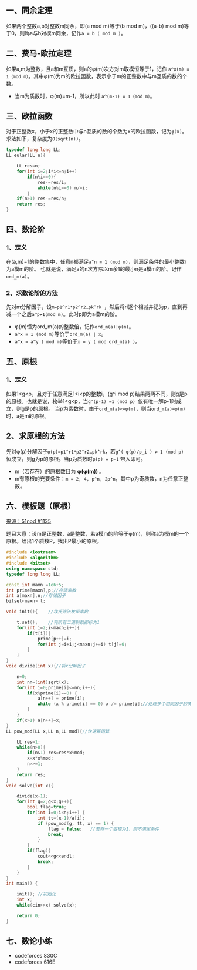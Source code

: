 ##  一、同余定理
如果两个整数a,b对整数m同余，即(a mod m)等于(b mod m)，((a-b) mod m)等于0，则称a与b对模m同余，记作`a ≡ b ( mod m )`。
## 二、费马-欧拉定理
如果a,m为整数，且a和m互质，则a的φ(m)次方对m取模恒等于1，记作 `a^φ(m) ≡ 1（mod m）`。其中φ(m)为m的欧拉函数，表示小于m的正整数中与m互质的数的个数。
* 当m为质数时，φ(m)=m-1，所以此时 `a^(m-1) ≡ 1（mod m）`。
## 三、欧拉函数
对于正整数x，小于x的正整数中与n互质的数的个数为x的欧拉函数，记为`φ(x)`。求法如下，复杂度为`O(sqrt(n))`。
```c++
typedef long long LL;
LL eular(LL n){

    LL res=n;
    for(int i=2;i*i<=n;i++)
        if(n%i==0){
            res-=res/i;
            while(n%i==0) n/=i;
        }
    if(n>1) res-=res/n;
    return res;
}
```
## 四、数论阶
### 1、定义
在(a,m)=1的整数集中，任意n都满足`a^n ≡ 1 (mod m)`，则满足条件的最小整数r为a模m的阶。
也就是说，满足a的n次方除以m余1的最小n是a模m的阶。记作`ord_m(a)`。
### 2、求数论阶的方法
 先对m分解因子，设`m=p1^r1*p2^r2…pk^rk `，然后将ri逐个相减并记为p，直到再减一个之后`a^p≠1(mod m)`。此时p即为a模m的阶。

* φ(m)恒为ord_m(a)的整数倍，记作`ord_m(a)|φ(m)`。
* `a^x ≡ 1 (mod m)`等价于`ord_m(a) | x`。
* `a^x ≡ a^y ( mod m)`等价于`x ≡ y ( mod ord_m(a) )`。 
## 五、原根
### 1、定义
如果1<g<p，且对于任意满足1<i<p的整数i，(g^i mod p)结果两两不同，则g是p的原根。也就是说，枚举1<g<p，当`g^(p-1) =1 (mod p) `仅有唯一解p-1时成立，则g是p的原根。
当p为素数时，由于`ord_m(a)<=φ(m)`，则当`ord_m(a)=φ(m)`时，a是m的原根。
## 2、求原根的方法
先对φ(p)分解因子`φ(p)=p1^r1*p2^r2…pk^rk`，若`g^( φ(p)/p_i ) ≠ 1 (mod p) `恒成立，则g为p的原根。当p为质数时`φ(p) = p-1` 带入即可。
* m（若存在）的原根数目为 **φ(φ(m))** 。
* m有原根的充要条件：`m = 2, 4, p^n, 2p^n`，其中p为奇质数，n为任意正整数。

## 六、模板题（原根）
<a href="https://www.51nod.com/onlineJudge/questionCode.html#!problemId=1135">来源：51nod #1135</a><br>

题目大意：设m是正整数，a是整数，若a模m的阶等于φ(m)，则称a为模m的一个原根。给出1个质数P，找出P最小的原根。
```c++
#include <iostream>
#include <algorithm>
#include <bitset>
using namespace std;
typedef long long LL;

const int maxn =1e6+5;
int prime[maxn],p;//存储素数
int a[maxn],n;//存储因子
bitset<maxn> t;

void init(){    //埃氏筛法枚举素数

    t.set();    //将所有二进制数都标为1
    for(int i=2;i<maxn;i++){
        if(t[i]){
            prime[p++]=i;
            for(int j=i+i;j<maxn;j+=i) t[j]=0;
        }
    }
}
void divide(int x){//将x分解因子

    n=0;
    int nn=(int)sqrt(x);
    for(int i=0;prime[i]<=nn;i++){
        if(x%prime[i]==0) {
            a[n++] = prime[i];
            while (x % prime[i] == 0) x /= prime[i];//处理多个相同因子的情况
        }
    }
    if(x>1) a[n++]=x;
}
LL pow_mod(LL x,LL n,LL mod){//快速幂运算

    LL res=1;
    while(n>0){
        if(n&1) res=res*x%mod;
        x=x*x%mod;
        n>>=1;
    }
    return res;
}
void solve(int x){

    divide(x-1);
    for(int g=2;g<x;g++){
        bool flag=true;
        for(int i=0;i<n;i++) {
            int tt=(x-1)/a[i];
            if (pow_mod(g, tt, x) == 1) {
                flag = false;   //若有一个取模为1，则不满足条件
                break;
            }
        }
        if(flag){
            cout<<g<<endl;
            break;
        }
    }
}
int main() {

    init(); //初始化
    int x;
    while(cin>>x) solve(x);

    return 0;
}
```

## 七、数论小练
* codeforces  830C
* codeforces  616E

